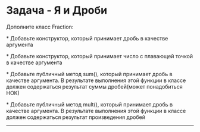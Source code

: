 # Задача - Я и Дроби
Дополните класс Fraction:

  * Добавьте конструктор, который принимает дробь в качестве аргумента 

  * Добавьте конструктор, который принимает число с плавающей точкой в качестве аргумента 


  * Добавьте публичный метод sum(), который принимает дробь в качестве аргумента. В результате выполнения этой функции в классе должен содержаться результат суммы дробей(может понадобиться НОК)


  * Добавьте публичный метод mult(), который принимает дробь в качестве аргумента. В результате выполнения этой функции в классе должен содержаться результат произведения дробей

---

